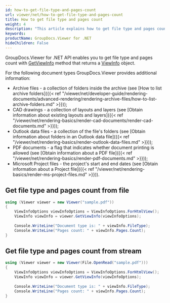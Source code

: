 ```yaml
---
id: how-to-get-file-type-and-pages-count
url: viewer/net/how-to-get-file-type-and-pages-count
title: How to get file type and pages count
weight: 4
description: "This article explains how to get file type and pages count using .NET / C# with GroupDocs.Viewer for .NET."
keywords: 
productName: GroupDocs.Viewer for .NET
hideChildren: False
---
```

GroupDocs.Viewer for .NET API enables you to get file type and pages count with [GetViewInfo](https://apireference.groupdocs.com/viewer/net/groupdocs.viewer/viewer/methods/getviewinfo) method that returns a [ViewInfo](https://apireference.groupdocs.com/viewer/net/groupdocs.viewer.results/viewinfo) object.

For the following document types GroupDocs.Viewer provides additional information:

* Archive files - a collection of folders inside the archive (see [How to list archive folders]({{< ref "/viewer/net/developer-guide/rendering-documents/advanced-rendering/rendering-archive-files/how-to-list-archive-folders.md" >}}));
* CAD drawings - a collection of layouts and layers (see [Obtain information about existing layouts and layers]({{< ref "/viewer/net/rendering-basics/render-cad-documents/render-cad-documents.md" >}}));
* Outlook data files - a collection of the file's folders (see [Obtain information about folders in an Outlook data file]({{< ref "/viewer/net/rendering-basics/render-outlook-data-files.md" >}}));
* PDF documents - a flag that indicates whether document printing is allowed (see [Obtain information about a PDF file]({{< ref "/viewer/net/rendering-basics/render-pdf-documents.md" >}}));
* Microsoft Project files - the project's start and end dates (see [Obtain information about a Project file]({{< ref "/viewer/net/rendering-basics/render-ms-project-files.md" >}})).

## Get file type and pages count from file

```csharp
using (Viewer viewer = new Viewer("sample.pdf"))
{
    ViewInfoOptions viewInfoOptions = ViewInfoOptions.ForHtmlView();
    ViewInfo viewInfo = viewer.GetViewInfo(viewInfoOptions);
 
    Console.WriteLine("Document type is: " + viewInfo.FileType);
    Console.WriteLine("Pages count: " + viewInfo.Pages.Count);
}
```

## Get file type and pages count from stream

```csharp
using (Viewer viewer = new Viewer(File.OpenRead("sample.pdf")))
{
    ViewInfoOptions viewInfoOptions = ViewInfoOptions.ForHtmlView();
    ViewInfo viewInfo = viewer.GetViewInfo(viewInfoOptions);
 
    Console.WriteLine("Document type is: " + viewInfo.FileType);
    Console.WriteLine("Pages count: " + viewInfo.Pages.Count);
}
```